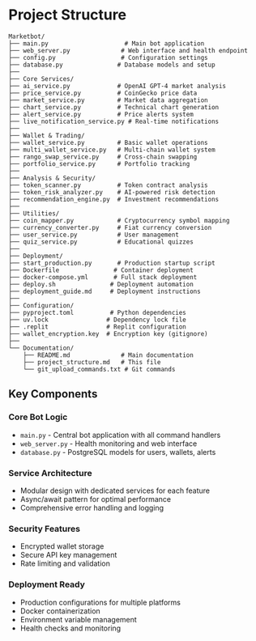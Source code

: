 # Project Structure

```
Marketbot/
├── main.py                     # Main bot application
├── web_server.py              # Web interface and health endpoint
├── config.py                  # Configuration settings
├── database.py               # Database models and setup
├── 
├── Core Services/
├── ai_service.py             # OpenAI GPT-4 market analysis
├── price_service.py          # CoinGecko price data
├── market_service.py         # Market data aggregation
├── chart_service.py          # Technical chart generation
├── alert_service.py          # Price alerts system
├── live_notification_service.py # Real-time notifications
├── 
├── Wallet & Trading/
├── wallet_service.py         # Basic wallet operations
├── multi_wallet_service.py   # Multi-chain wallet system
├── rango_swap_service.py     # Cross-chain swapping
├── portfolio_service.py      # Portfolio tracking
├── 
├── Analysis & Security/
├── token_scanner.py          # Token contract analysis
├── token_risk_analyzer.py    # AI-powered risk detection
├── recommendation_engine.py  # Investment recommendations
├── 
├── Utilities/
├── coin_mapper.py            # Cryptocurrency symbol mapping
├── currency_converter.py     # Fiat currency conversion
├── user_service.py           # User management
├── quiz_service.py           # Educational quizzes
├── 
├── Deployment/
├── start_production.py       # Production startup script
├── Dockerfile               # Container deployment
├── docker-compose.yml       # Full stack deployment
├── deploy.sh               # Deployment automation
├── deployment_guide.md     # Deployment instructions
├── 
├── Configuration/
├── pyproject.toml          # Python dependencies
├── uv.lock                # Dependency lock file
├── .replit                # Replit configuration
├── wallet_encryption.key  # Encryption key (gitignore)
├── 
└── Documentation/
    ├── README.md              # Main documentation
    ├── project_structure.md   # This file
    └── git_upload_commands.txt # Git commands
```

## Key Components

### Core Bot Logic
- `main.py` - Central bot application with all command handlers
- `web_server.py` - Health monitoring and web interface
- `database.py` - PostgreSQL models for users, wallets, alerts

### Service Architecture
- Modular design with dedicated services for each feature
- Async/await pattern for optimal performance
- Comprehensive error handling and logging

### Security Features
- Encrypted wallet storage
- Secure API key management
- Rate limiting and validation

### Deployment Ready
- Production configurations for multiple platforms
- Docker containerization
- Environment variable management
- Health checks and monitoring